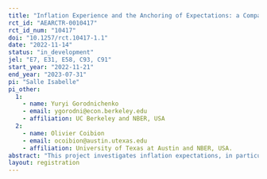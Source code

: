 ```yaml
---
title: "Inflation Experience and the Anchoring of Expectations: a Comparison of Lab and Survey Experiments"
rct_id: "AEARCTR-0010417"
rct_id_num: "10417"
doi: "10.1257/rct.10417-1.1"
date: "2022-11-14"
status: "in_development"
jel: "E7, E31, E58, C93, C91"
start_year: "2022-11-21"
end_year: "2023-07-31"
pi: "Salle Isabelle"
pi_other:
  1:
    - name: Yuryi Gorodnichenko
    - email: ygorodni@econ.berkeley.edu
    - affiliation: UC Berkeley and NBER, USA
  2:
    - name: Olivier Coibion
    - email: ocoibion@austin.utexas.edu
    - affiliation: University of Texas at Austin and NBER, USA.
abstract: "This project investigates inflation expectations, in particular mean-reversion, trend-chasing patterns and anchoring at the target, in the wake of the rapidly rising inflation in 2022 in the Netherlands. The insights from two types of experiments are compared: a large-scale household survey and an individual decision-making laboratory environment. In both cases, the experimental design involves manipulating information provision about the central bank target and inducing distinct inflation experiences by enrolling participants in a forecasting game based on historical time series. There is a lot of evidence that experience in life shapes people's assessment of economic contexts and their ensuing economic and financial decisions. This project also aims to contrast experience in life versus experience in games and to what extent we can  reproduce life experience of real-world cohorts with lab subjects. "
layout: registration
---
```


